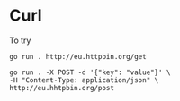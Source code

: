 # Curl

To try

```
go run . http://eu.httpbin.org/get
```

```
go run . -X POST -d '{"key": "value"}' \
-H "Content-Type: application/json" \
http://eu.hhtpbin.org/post
```
